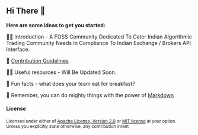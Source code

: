 ## Hi There 👋

**Here are some ideas to get you started:**

🙋‍♀️ Introduction - A FOSS Community Dedicated To Cater Indian Algorithmic Trading Community Needs In Compliance To Indian Exchange / Brokers API Interface.

🌈 [Contribution Guidelines](https://github.com/Indian-Algorithmic-Trading-Community/.github/blob/main/CONTRIBUTING.md)

👩‍💻 Useful resources - Will Be Updated Soon.

🍿 Fun facts - what does your team eat for breakfast?

🧙 Remember, you can do mighty things with the power of [Markdown](https://docs.github.com/github/writing-on-github/getting-started-with-writing-and-formatting-on-github/basic-writing-and-formatting-syntax)


#### License

<sup>
Licensed under either of <a href="../LICENSE-APACHE">Apache License, Version
2.0</a> or <a href="../LICENSE-MIT">MIT license</a> at your option.
</sup>

<br>

<sub>
Unless you explicitly state otherwise, any contribution intent
